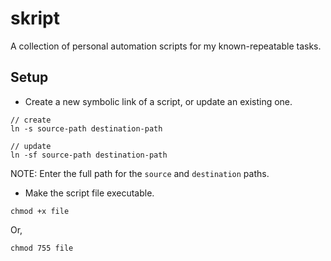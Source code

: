 # skript

A collection of personal automation scripts for my known-repeatable tasks.

## Setup

- Create a new symbolic link of a script, or update an existing one.

```console
// create
ln -s source-path destination-path

// update
ln -sf source-path destination-path
```

NOTE: Enter the full path for the `source` and `destination` paths.

- Make the script file executable.

```console
chmod +x file
```

Or,

```console
chmod 755 file
```
